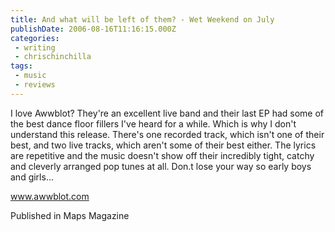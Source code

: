 ```yaml
---
title: And what will be left of them? - Wet Weekend on July
publishDate: 2006-08-16T11:16:15.000Z
categories:
 - writing
 - chrischinchilla
tags: 
 - music 
 - reviews
---
```


I love Awwblot? They're an excellent live band and their last EP had some of the best dance floor fillers I've heard for a while. Which is why I don't understand this release. There's one recorded track, which isn't one of their best, and two live tracks, which aren't some of their best either. The lyrics are repetitive and the music doesn't show off their incredibly tight, catchy and cleverly arranged pop tunes at all. Don.t lose your way so early boys and girls...

<a href='https://www.awwblot.com' target='_blank'>www.awwblot.com</a>

Published in Maps Magazine
